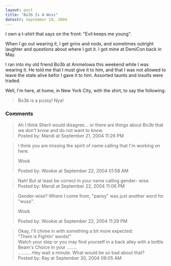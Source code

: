```yaml
---
layout: post
title: "Bo3b Is A Wuss"
datestr: September 19, 2004
---
```


I own a t-shirt that says on the front: "Evil keeps me young".

When I go out wearing it, I get grins and nods, and sometimes outright laughter and questions about where I got it.  I got mine at DemiCon back in May.

I ran into my old friend Bo3b at AnimeIowa this weekend while I was wearing it.  He told me that I must give it to him, and that I was not allowed to leave the state alive befor I gave it to him.  Assorted taunts and insults were traded.

Well, I'm here, at home, in New York City, with the shirt, to say the following:
<blockquote class="reallyreallyreally">Bo3b is a pussy! Nya!</blockquote>

### Comments

<blockquote>
Ah I think Sheril would disagree... or there are things about Bo3b that we don't know and do not want to know. 
<div class="post-meta">Posted by: Mandi at September 21, 2004 11:26 PM</div> </blockquote>
<blockquote>
I think you are missing the spirit of name calling that I'm working on here.

Wook
<div class="post-meta">Posted by: Wookie at September 22, 2004 01:58 AM</div> </blockquote>
<blockquote>
Nah!  But at least be correct in your name calling gender- wise. 
<div class="post-meta">Posted by: Mandi at September 22, 2004 11:06 PM</div> </blockquote>
<blockquote>
Gender-wise?  Where I come from, "pansy" was just another word for "wuss".

Wook
<div class="post-meta">Posted by: Wookie at September 22, 2004 11:29 PM</div> </blockquote>
<blockquote>
Okay, I'll chime in with something a bit more expected:<br />
"Them is Fightin' words!"<br />
Watch your step or you may find yourself in a back alley with a bottle Beam's Choice in your ........ <br />
...........Hey wait a minute. What would be so bad about that?
<div class="post-meta">Posted by: Ray at September 30, 2004 09:05 AM</div> </blockquote>

